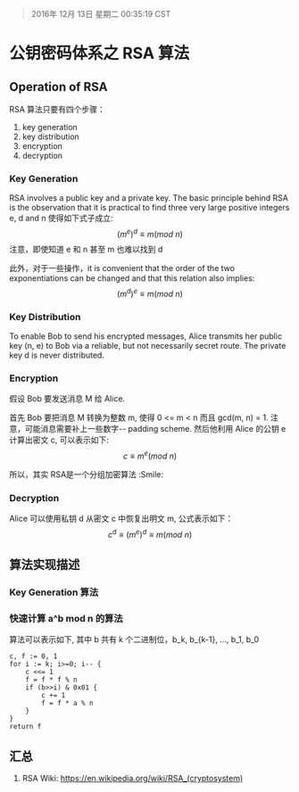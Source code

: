 > 2016年 12月 13日 星期二 00:35:19 CST

# 公钥密码体系之 RSA 算法

## Operation of RSA
RSA 算法只要有四个步骤：
1. key generation
2. key distribution
3. encryption
4. decryption

### Key Generation
RSA involves a public key and a private key. The basic principle behind RSA is the observation that it is practical to find three very large positive integers e, d and n 使得如下式子成立:
$$ (m^e)^d \equiv m (mod\ n)$$
注意，即使知道 e 和 n 甚至 m 也难以找到 d

此外，对于一些操作，it is convenient that the order of the two exponentiations can be changed and that this relation also implies:
$$ (m^d)^e \equiv m (mod\ n)$$

### Key Distribution
To enable Bob to send his encrypted messages, Alice transmits her public key (n, e) to Bob via a reliable, but not necessarily secret route. The private key d is never distributed.

### Encryption
假设 Bob 要发送消息 M 给 Alice.

首先 Bob 要把消息 M 转换为整数 m, 使得 0 <= m < n 而且 gcd(m, n) = 1. 注意，可能消息需要补上一些数字-- padding scheme. 然后他利用 Alice 的公钥 e 计算出密文 c, 可以表示如下:
$$ c \equiv m^e (mod\ n)$$

所以，其实 RSA是一个分组加密算法 :Smile: 

### Decryption
Alice 可以使用私钥 d 从密文 c 中恢复出明文 m, 公式表示如下：
$$ c^d \equiv (m^e)^d \equiv m (mod\ n)$$

## 算法实现描述
### Key Generation 算法


### 快速计算 a^b mod n 的算法
算法可以表示如下, 其中 b 共有 k 个二进制位，b_k, b_{k-1}, ..., b_1, b_0
```golang
c, f := 0, 1
for i := k; i>=0; i-- {
	c <<= 1
	f = f * f % n
	if (b>>i) & 0x01 {
		c += 1
		f = f * a % n
	}
}
return f

```

## 汇总
1. RSA Wiki: https://en.wikipedia.org/wiki/RSA_(cryptosystem)








